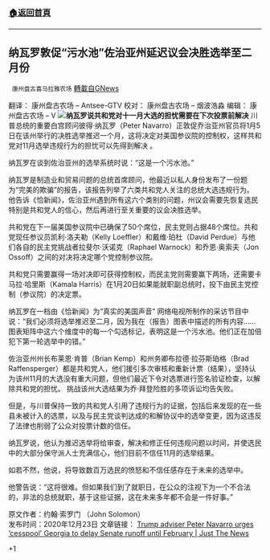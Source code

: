 ###  [:house:返回首頁](https://github.com/ourhimalayas/txt)
---

## 纳瓦罗敦促“污水池”佐治亚州延迟议会决胜选举至二月份
` 康州盘古喜马拉雅农场` [轉載自GNews](https://gnews.org/zh-hans/682693/)

翻译： 康州盘古农场 – Antsee-GTV
校对： 康州盘古农场 – 烟波浩淼
编辑： 康州盘古农场 – V
![]()![](https://gnews-media-offload.s3.amazonaws.com/wp-content/uploads/2020/12/24180847/peter.png)**纳瓦罗说共和党对十一月大选的担忧需要在下次投票前解决**
川普总统的重要白宫顾问彼得·纳瓦罗（Peter Navarro）正敦促乔治亚州官员将1月5日在该州举行的决胜选举推迟一个月，这将决定对美国参议院的控制权，这样共和党对11月选举违规行为的担忧可以先得到解决 。

纳瓦罗在谈到佐治亚州的选举系统时说：“这是一个污水池。”

纳瓦罗是制造业和贸易问题的总统首席顾问，他最近以私人身份发布了一份题为“完美的欺骗”的报告，该报告列举了六类共和党人关注的总统大选违规行为。 他告诉《恰新闻》，佐治亚州遇到所有这六个类别的问题，州议会需要先恢复选民特别是共和党人的信心，然后再进行至关重要的议会决胜选举。

共和党在下一届美国参议院中已确保了50个席位，民主党则占据48个席位。共和党现任参议员凯利·洛夫勒（Kelly Loeffler）和戴维·珀杜（David Perdue）与他们各自的民主党挑战者拉斐尔·沃诺克（Raphael Warnock）和乔恩·奥索夫（Jon Ossoff）之间的对决将决定哪个党控制参议院。

共和党只需要赢得一场对决即可获得控制权，而民主党则需要赢下两场，还需要卡马拉·哈里斯（Kamala Harris）在1月20日如果能就职副总统时，投下由民主党控制（参议院）的决定票。

纳瓦罗在一档由《恰新闻》为“真实的美国声音” 网络电视所制作的采访节目中说：“我们必须将选举推迟至二月，因为我在（报告）图表中描述的所有内容……图表矩阵中这六个维度中的每一个勾选标记，表明这是一个污水池。他们正在加倍犯下第一轮选举中的错。”

佐治亚州州长布莱恩·肯普（Brian Kemp）和州务卿布拉德·拉芬斯珀格（Brad Raffensperger）都是共和党人，他们援引多次审核和重新计票（结果），坚持认为该州11月的大选没有重大问题，但他们最近下令对选票进行签名验证检查，以解除共和党的担忧。 挑战该州大选结果为乔·拜登险胜的多项诉讼均告失败。

但是，与川普保持一致的共和党人引用了违规行为的证据，包括后来发现的在一些县未被计入的选票，以及与民主党谈判达成的和解协议中的选举变更，因为这违反了法律也削弱了公众对投票计数的信任。

纳瓦罗说，他认为推迟选举将给审查，解决和修正任何违规问题以时间，并使选民中的大部分保守派人士充满信心，他们目前不信任11月的选举结果。

如若不然，他说，将导致数百万选民的愤怒和不信任感存在于未来的选举中。

他警告说：“这将很难。但如果我们到了就职日，在公众的注视下为一个不合法的，非法的总统就职，基于这些证据，这在未来多年都不会是一件好事。”

原文作者：约翰·索罗门 （John Solomon）       
发布时间：2020年12月23日
文章链接： [Trump adviser Peter Navarro urges ‘cesspool’ Georgia to delay Senate runoff until February | Just The News](https://justthenews.com/politics-policy/elections/trump-adviser-peter-navarro-urges-cesspool-georgia-delay-senate-runoff)

+1
